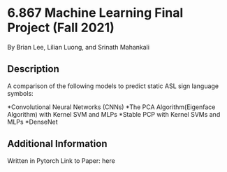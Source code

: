 # 6.867 Machine Learning Final Project (Fall 2021)
By Brian Lee, Lilian Luong, and Srinath Mahankali

## Description
A comparison of the following models to predict static ASL sign language symbols:

*Convolutional Neural Networks (CNNs)
*The PCA Algorithm(Eigenface Algorithm) with Kernel SVM and MLPs
*Stable PCP with Kernel SVMs and MLPs
*DenseNet

## Additional Information
Written in Pytorch
Link to Paper: here